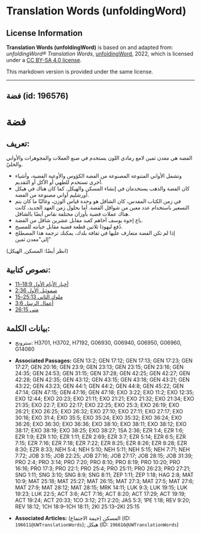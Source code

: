 # Translation Words (unfoldingWord)

## License Information

**Translation Words (unfoldingWord)** is based on and adapted from: _unfoldingWord® Translation Words_, [unfoldingWord](https://unfoldingword.org/utw), 2022, which is licensed under a [CC BY-SA 4.0 license](https://creativecommons.org/licenses/by-sa/4.0/legalcode.en).

This markdown version is provided under the same license.



--------------------------------

## فضة (id: 196576)

فضة
===

تعريف:
------

الفضة هي معدن ثمين لامع رمادي اللون يستخدم في صنع العملات والمجوهرات والأواني والحليّ.

* وتشمل الأواني المتنوعة المصنوعة من الفضة الكؤوس والأوعية الفضية، وأشياء أخرى تستخدم للطهي أو الأكل أو التقديم.
* كان الفضة والذهب يستخدمان في إنشاء المسكن والهيكل. كما كان هناك في هيكل أورشليم أواني مصنوعة من الفضة.
* في زمن الكتاب المقدس، كان الشاقل هو وحدة قياس الوزن، وغالبًا ما كان يتم التسعير باستخدام عدد معين من شواقل الفضة. أما بحلول زمن العهد الجديد، كانت هناك عملات فضية بأوزان مختلفة تقاس أيضًا بالشاقل.
* باع إخوة يوسف أخاهم كعبد مقابل عشرين شاقل من الفضة.
* دُفع ليهوذا ثلاثين قطعة فضية مقابل خيانته للمسيح.
* إذا لم تكن الفضة متعارف عليها في ثقافة بلدك، يمكنك ترجمة هذا المصطلح إلى"معدن ثمين"

(انظر أيضًا: المسكن, الهيكل)

نصوص كتابية:
------------

* [أخبار الأيام الأول 18:9–11](https://ref.ly/1Chr18:9-1Chr18:11)
* [صموئيل الأول 2:36](https://ref.ly/1Sam2:36)
* [ملوك الثاني 25:13–15](https://ref.ly/2Kgs25:13-2Kgs25:15)
* [أعمال الرسل 3:6](https://ref.ly/Acts3:6)
* [متى 26:15](https://ref.ly/Matt26:15)

بيانات الكلمة:
--------------

* سترونج: H3701, H3702, H7192, G06930, G06940, G06950, G06960, G14060

* **Associated Passages:** GEN 13:2; GEN 17:12; GEN 17:13; GEN 17:23; GEN 17:27; GEN 20:16; GEN 23:9; GEN 23:13; GEN 23:15; GEN 23:16; GEN 24:35; GEN 24:53; GEN 31:15; GEN 37:28; GEN 42:25; GEN 42:27; GEN 42:28; GEN 42:35; GEN 43:12; GEN 43:15; GEN 43:18; GEN 43:21; GEN 43:22; GEN 43:23; GEN 44:1; GEN 44:2; GEN 44:8; GEN 45:22; GEN 47:14; GEN 47:15; GEN 47:16; GEN 47:18; EXO 3:22; EXO 11:2; EXO 12:35; EXO 12:44; EXO 20:23; EXO 21:11; EXO 21:21; EXO 21:32; EXO 21:34; EXO 21:35; EXO 22:7; EXO 22:17; EXO 22:25; EXO 25:3; EXO 26:19; EXO 26:21; EXO 26:25; EXO 26:32; EXO 27:10; EXO 27:11; EXO 27:17; EXO 30:16; EXO 31:4; EXO 35:5; EXO 35:24; EXO 35:32; EXO 36:24; EXO 36:26; EXO 36:30; EXO 36:36; EXO 38:10; EXO 38:11; EXO 38:12; EXO 38:17; EXO 38:19; EXO 38:25; EXO 38:27; 1SA 2:36; EZR 1:4; EZR 1:6; EZR 1:9; EZR 1:10; EZR 1:11; EZR 2:69; EZR 3:7; EZR 5:14; EZR 6:5; EZR 7:15; EZR 7:16; EZR 7:18; EZR 7:22; EZR 8:25; EZR 8:26; EZR 8:28; EZR 8:30; EZR 8:33; NEH 5:4; NEH 5:10; NEH 5:11; NEH 5:15; NEH 7:71; NEH 7:72; JOB 3:15; JOB 22:25; JOB 27:16; JOB 27:17; JOB 28:15; JOB 31:39; PRO 2:4; PRO 3:14; PRO 7:20; PRO 8:10; PRO 8:19; PRO 10:20; PRO 16:16; PRO 17:3; PRO 22:1; PRO 25:4; PRO 25:11; PRO 26:23; PRO 27:21; SNG 1:11; SNG 3:10; SNG 8:9; SNG 8:11; ZEP 1:11; ZEP 1:18; HAG 2:8; MAT 10:9; MAT 25:18; MAT 25:27; MAT 26:15; MAT 27:3; MAT 27:5; MAT 27:6; MAT 27:9; MAT 28:12; MAT 28:15; MRK 14:11; LUK 9:3; LUK 19:15; LUK 19:23; LUK 22:5; ACT 3:6; ACT 7:16; ACT 8:20; ACT 17:29; ACT 19:19; ACT 19:24; ACT 20:33; 1CO 3:12; 2TI 2:20; JAS 5:3; 1PE 1:18; REV 9:20; REV 18:12; 1CH 18:9–1CH 18:11; 2KI 25:13–2KI 25:15
* **Associated Articles:** المسكن (خيمة الاجتماع) (ID: `196611@UWTranslationWords`); هيكل (ID: `196616@UWTranslationWords`)

